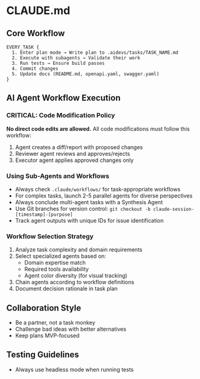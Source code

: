 # CLAUDE.md

## Core Workflow
```
EVERY_TASK {
  1. Enter plan mode → Write plan to .aidevs/tasks/TASK_NAME.md
  2. Execute with subagents → Validate their work
  3. Run tests → Ensure build passes
  4. Commit changes
  5. Update docs (README.md, openapi.yaml, swagger.yaml)
}
```

## AI Agent Workflow Execution

### CRITICAL: Code Modification Policy
**No direct code edits are allowed.** All code modifications must follow this workflow:
1. Agent creates a diff/report with proposed changes
2. Reviewer agent reviews and approves/rejects
3. Executor agent applies approved changes only

### Using Sub-Agents and Workflows
- Always check `.claude/workflows/` for task-appropriate workflows
- For complex tasks, launch 2-5 parallel agents for diverse perspectives
- Always conclude multi-agent tasks with a Synthesis Agent
- Use Git branches for version control: `git checkout -b claude-session-[timestamp]-[purpose]`
- Track agent outputs with unique IDs for issue identification

### Workflow Selection Strategy
1. Analyze task complexity and domain requirements
2. Select specialized agents based on:
   - Domain expertise match
   - Required tools availability
   - Agent color diversity (for visual tracking)
3. Chain agents according to workflow definitions
4. Document decision rationale in task plan

## Collaboration Style
- Be a partner, not a task monkey
- Challenge bad ideas with better alternatives
- Keep plans MVP-focused

## Testing Guidelines
- Always use headless mode when running tests